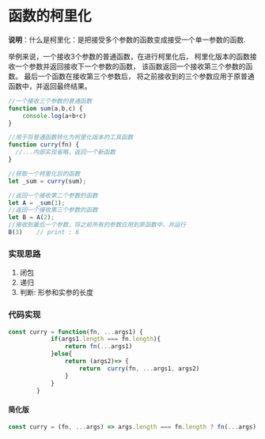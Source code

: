 # 函数的柯里化

__说明__：什么是柯里化：是把接受多个参数的函数变成接受一个单一参数的函数.

举例来说，一个接收3个参数的普通函数，在进行柯里化后， 柯里化版本的函数接收一个参数并返回接收下一个参数的函数， 该函数返回一个接收第三个参数的函数。 最后一个函数在接收第三个参数后， 将之前接收到的三个参数应用于原普通函数中，并返回最终结果。

```js
//一个接收三个参数的普通函数
function sum(a,b,c) {
    console.log(a+b+c)
}

//用于将普通函数转化为柯里化版本的工具函数
function curry(fn) {
  //...内部实现省略，返回一个新函数
}

//获取一个柯里化后的函数
let _sum = curry(sum);

//返回一个接收第二个参数的函数
let A = _sum(1);
//返回一个接收第三个参数的函数
let B = A(2);
//接收到最后一个参数，将之前所有的参数应用到原函数中，并运行
B(3)    // print : 6
```

### 实现思路

1. 闭包
2. 递归
3. 判断: 形参和实参的长度

### 代码实现

```js
const curry = function(fn, ...args1) {
            if(args1.length === fn.length){
                return fn(...args1)
            }else{
                return (args2)=> {
                    return  curry(fn, ...args1, args2)
                }
            }
        }
```

#### 简化版

```js
const curry = (fn, ...args) => args.length === fn.length ? fn(...args) : (args2) => curry(fn, ...args, args2)
```
